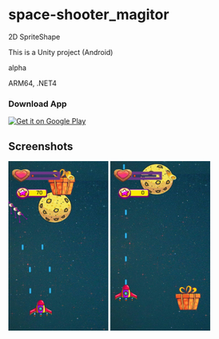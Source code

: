 # space-shooter_magitor
2D SpriteShape

This is a Unity project (Android)

alpha

ARM64, .NET4

### Download App
<a href='https://play.google.com/store/apps/details?id=com.game.shooter.magitor'><img alt='Get it on Google Play' src='https://play.google.com/intl/en_us/badges/images/generic/en_badge_web_generic.png' width="220" height="100"/></a>

## Screenshots
<img src="screenshot/1.jpg" width="200" height="340">

<img src="screenshot/2.jpg" width="200" height="340">
